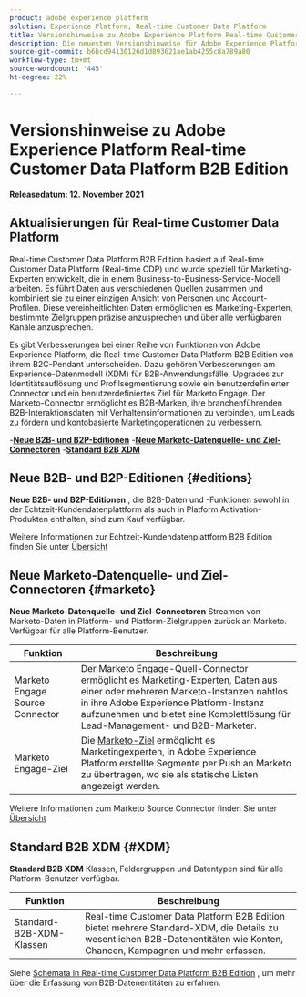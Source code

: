 ```yaml
---
product: adobe experience platform
solution: Experience Platform, Real-time Customer Data Platform
title: Versionshinweise zu Adobe Experience Platform Real-time Customer Data Platform B2B Edition
description: Die neuesten Versionshinweise für Adobe Experience Platform Real-time Customer Data Platform B2B Edition.
source-git-commit: b6bcd94130126d1d893621ae1ab4255c8a789a80
workflow-type: tm+mt
source-wordcount: '445'
ht-degree: 22%

---
```


# Versionshinweise zu Adobe Experience Platform Real-time Customer Data Platform B2B Edition

**Releasedatum: 12. November 2021**

## Aktualisierungen für Real-time Customer Data Platform

Real-time Customer Data Platform B2B Edition basiert auf Real-time Customer Data Platform (Real-time CDP) und wurde speziell für Marketing-Experten entwickelt, die in einem Business-to-Business-Service-Modell arbeiten. Es führt Daten aus verschiedenen Quellen zusammen und kombiniert sie zu einer einzigen Ansicht von Personen und Account-Profilen. Diese vereinheitlichten Daten ermöglichen es Marketing-Experten, bestimmte Zielgruppen präzise anzusprechen und über alle verfügbaren Kanäle anzusprechen.

Es gibt Verbesserungen bei einer Reihe von Funktionen von Adobe Experience Platform, die Real-time Customer Data Platform B2B Edition von ihrem B2C-Pendant unterscheiden. Dazu gehören Verbesserungen am Experience-Datenmodell (XDM) für B2B-Anwendungsfälle, Upgrades zur Identitätsauflösung und Profilsegmentierung sowie ein benutzerdefinierter Connector und ein benutzerdefiniertes Ziel für Marketo Engage. Der Marketo-Connector ermöglicht es B2B-Marken, ihre branchenführenden B2B-Interaktionsdaten mit Verhaltensinformationen zu verbinden, um Leads zu fördern und kontobasierte Marketingoperationen zu verbessern.

-[**Neue B2B- und B2P-Editionen**](#editions)
-[**Neue Marketo-Datenquelle- und Ziel-Connectoren**](#marketo)
-[**Standard B2B XDM**](#XDM)

## Neue B2B- und B2P-Editionen {#editions}

**Neue B2B- und B2P-Editionen** , die B2B-Daten und -Funktionen sowohl in der Echtzeit-Kundendatenplattform als auch in Platform Activation-Produkten enthalten, sind zum Kauf verfügbar.

Weitere Informationen zur Echtzeit-Kundendatenplattform B2B Edition finden Sie unter [Übersicht](./b2b-overview.md)

## Neue Marketo-Datenquelle- und Ziel-Connectoren {#marketo}

**Neue Marketo-Datenquelle- und Ziel-Connectoren** Streamen von Marketo-Daten in Platform- und Platform-Zielgruppen zurück an Marketo. Verfügbar für alle Platform-Benutzer.

| Funktion | Beschreibung |
|---|---|
| Marketo Engage Source Connector | Der Marketo Engage-Quell-Connector ermöglicht es Marketing-Experten, Daten aus einer oder mehreren Marketo-Instanzen nahtlos in ihre Adobe Experience Platform-Instanz aufzunehmen und bietet eine Komplettlösung für Lead-Management- und B2B-Marketer. |
| Marketo Engage-Ziel | Die [Marketo-Ziel](https://experienceleague.adobe.com/docs/experience-platform/destinations/catalog/adobe/marketo-engage.html?lang=de) ermöglicht es Marketingexperten, in Adobe Experience Platform erstellte Segmente per Push an Marketo zu übertragen, wo sie als statische Listen angezeigt werden. |

Weitere Informationen zum Marketo Source Connector finden Sie unter [Übersicht](../sources/connectors/adobe-applications/marketo/marketo.md)

## Standard B2B XDM {#XDM}

**Standard B2B XDM** Klassen, Feldergruppen und Datentypen sind für alle Platform-Benutzer verfügbar.

| Funktion | Beschreibung |
|---|---|
| Standard-B2B-XDM-Klassen | Real-time Customer Data Platform B2B Edition bietet mehrere Standard-XDM, die Details zu wesentlichen B2B-Datenentitäten wie Konten, Chancen, Kampagnen und mehr erfassen. |

Siehe [Schemata in Real-time Customer Data Platform B2B Edition](./schemas/b2b.md) , um mehr über die Erfassung von B2B-Datenentitäten zu erfahren.
